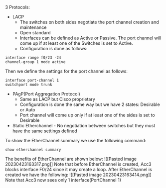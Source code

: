 3 Protocols:
- LACP
	- The switches on both sides negotiate the port channel creation and maintenance
	- Open standard
	- Interfaces can be defined as Active or Passive. The port channel will come up if at least one of the Switches is set to Active.
	- Configuration is done as follows:
```
interface range f0/23 -24
channel-group 1 mode active
```
Then we define the settings for the port channel as follows:
```
interface port-channel 1
switchport mode trunk
```


- PAgP(Port Aggregation Protocol)
	- Same as LACP but Cisco proprietary
	- Configuration is done the same way but we have 2 states: Desirable or Auto
	- Port channel will come up only if at least one of the sides is set to Desirable
- Static Etherchannel - No negotiation between switches but they must have the same settings defined

To show the EtherChannel summary we use the following command:
```
show etherchannel summary
```

The benefits of EtherChannel are shown below:
![[Pasted image 20230423163317.png]]
Note that before EtherChannel is created, Acc3 blocks interface F0/24 since it may create a loop. After EtherChannel is created we have the following:
![[Pasted image 20230423163414.png]]
Note that Acc3 now sees only 1 interface(PortChannel 1)